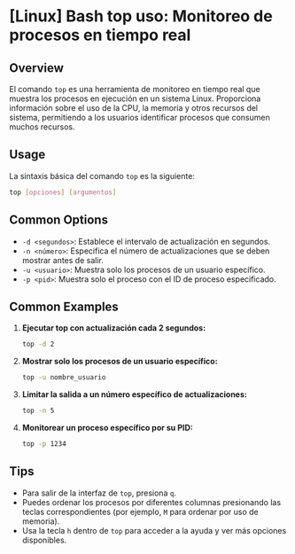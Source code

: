 # [Linux] Bash top uso: Monitoreo de procesos en tiempo real

## Overview
El comando `top` es una herramienta de monitoreo en tiempo real que muestra los procesos en ejecución en un sistema Linux. Proporciona información sobre el uso de la CPU, la memoria y otros recursos del sistema, permitiendo a los usuarios identificar procesos que consumen muchos recursos.

## Usage
La sintaxis básica del comando `top` es la siguiente:

```bash
top [opciones] [argumentos]
```

## Common Options
- `-d <segundos>`: Establece el intervalo de actualización en segundos.
- `-n <número>`: Especifica el número de actualizaciones que se deben mostrar antes de salir.
- `-u <usuario>`: Muestra solo los procesos de un usuario específico.
- `-p <pid>`: Muestra solo el proceso con el ID de proceso especificado.

## Common Examples
1. **Ejecutar top con actualización cada 2 segundos:**
   ```bash
   top -d 2
   ```

2. **Mostrar solo los procesos de un usuario específico:**
   ```bash
   top -u nombre_usuario
   ```

3. **Limitar la salida a un número específico de actualizaciones:**
   ```bash
   top -n 5
   ```

4. **Monitorear un proceso específico por su PID:**
   ```bash
   top -p 1234
   ```

## Tips
- Para salir de la interfaz de `top`, presiona `q`.
- Puedes ordenar los procesos por diferentes columnas presionando las teclas correspondientes (por ejemplo, `M` para ordenar por uso de memoria).
- Usa la tecla `h` dentro de `top` para acceder a la ayuda y ver más opciones disponibles.